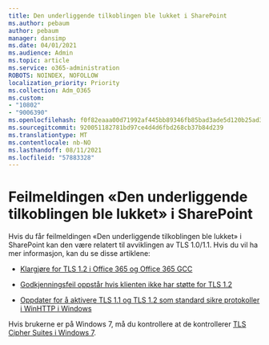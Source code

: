 ```yaml
---
title: Den underliggende tilkoblingen ble lukket i SharePoint
ms.author: pebaum
author: pebaum
manager: dansimp
ms.date: 04/01/2021
ms.audience: Admin
ms.topic: article
ms.service: o365-administration
ROBOTS: NOINDEX, NOFOLLOW
localization_priority: Priority
ms.collection: Adm_O365
ms.custom:
- "10802"
- "9006390"
ms.openlocfilehash: f0f82eaaa00d71992af445bb89346fb85bad3ade5d120b25ad3a6ea4f9674893
ms.sourcegitcommit: 920051182781bd97ce4d4d6fbd268cb37b84d239
ms.translationtype: MT
ms.contentlocale: nb-NO
ms.lasthandoff: 08/11/2021
ms.locfileid: "57883328"
---
```

# <a name="the-underlying-connection-was-closed-error-in-sharepoint"></a>Feilmeldingen «Den underliggende tilkoblingen ble lukket» i SharePoint

Hvis du får feilmeldingen «Den underliggende tilkoblingen ble lukket» i SharePoint kan den være relatert til avviklingen av TLS 1.0/1.1. Hvis du vil ha mer informasjon, kan du se disse artiklene:

- [Klargjøre for TLS 1.2 i Office 365 og Office 365 GCC](https://docs.microsoft.com/microsoft-365/compliance/prepare-tls-1.2-in-office-365)

- [Godkjenningsfeil oppstår hvis klienten ikke har støtte for TLS 1.2](https://review.docs.microsoft.com/sharepoint/troubleshoot/administration/authentication-errors-tls12-support)

- [Oppdater for å aktivere TLS 1.1 og TLS 1.2 som standard sikre protokoller i WinHTTP i Windows](https://support.microsoft.com/topic/update-to-enable-tls-1-1-and-tls-1-2-as-default-secure-protocols-in-winhttp-in-windows-c4bd73d2-31d7-761e-0178-11268bb10392)

Hvis brukerne er på Windows 7, må du kontrollere at de kontrollerer [TLS Cipher Suites i Windows 7](https://docs.microsoft.com/windows/win32/secauthn/tls-cipher-suites-in-windows-7).